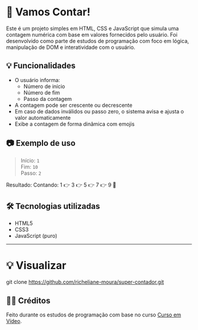 # 🧮 Vamos Contar!

Este é um projeto simples em HTML, CSS e JavaScript que simula uma contagem numérica com base em valores fornecidos pelo usuário. Foi desenvolvido como parte de estudos de programação com foco em lógica, manipulação de DOM e interatividade com o usuário.

## 💡 Funcionalidades

- O usuário informa:
  - Número de início
  - Número de fim
  - Passo da contagem
- A contagem pode ser crescente ou decrescente
- Em caso de dados inválidos ou passo zero, o sistema avisa e ajusta o valor automaticamente
- Exibe a contagem de forma dinâmica com emojis

## 📷 Exemplo de uso

> Início: `1`  
> Fim: `10`  
> Passo: `2`  

Resultado:
Contando:
1 👉 3 👉 5 👉 7 👉 9 🏁

## 🛠 Tecnologias utilizadas

- HTML5
- CSS3
- JavaScript (puro)

---
# 💡 Visualizar

git clone https://github.com/richeliane-moura/super-contador.git

## 👨‍💻 Créditos

Feito durante os estudos de programação com base no curso [Curso em Vídeo](https://www.cursoemvideo.com/). 

